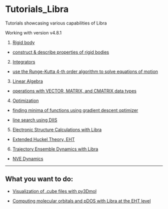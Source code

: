 # Tutorials_Libra
Tutorials showcasing various capabilities of Libra

Working with version v4.8.1


1. [Rigid body](Tutorials_1_Rigid_Body)

  - [construct & describe properties of rigid bodies](Tutorials_1_Rigid_Body/Tutorial1_Rigid_Body_setup.ipynb)


2. [Integrators](Tutorials_2_Integrators)

  - [use the Runge-Kutta 4-th order algorithm to solve equations of motion](Tutorials_2_Integrators/Tutorial1_RK4.ipynb)


3. [Linear Algebra](Tutorials_3_Linear_Algebra)

  - [operations with VECTOR, MATRIX, and CMATRIX data types](Tutorials_3_Linear_Algebra/Tutorial1_Data_types.ipynb)


4. [Optimization](Tutorials_4_Optimization)

  - [finding minima of functions using gradient descent optimizer](Tutorials_4_Optimization/Tutorial1_Gradient_descent.ipynb)

  - [line search using DIIS](Tutorials_4_Optimization/Tutorial2_DIIS.ipynb)


5. [Electronic Structure Calculations with Libra](Tutorials_5_Electronic_Structure)

  - [Extended Huckel Theory, EHT](Tutorials_5_Electronic_Structure/1_EHT/Tutorial_1.ipynb)


6. [Trajectory Ensemble Dynamics with Libra](Tutorials_6_Ensemble_Dynamics)

  - [NVE Dynamics](Tutorials_6_Ensemble_Dynamics/Tutorial1_NVE_Dynamics.ipynb)


_______________________________

## What you want to do:

* [Visualization of .cube files with py3Dmol](Tutorials_5_Electronic_Structure/1_EHT/Tutorial_1.ipynb)

* [Computing molecular orbitals and pDOS with Libra at the EHT level](Tutorials_5_Electronic_Structure/1_EHT/Tutorial_1.ipynb)









